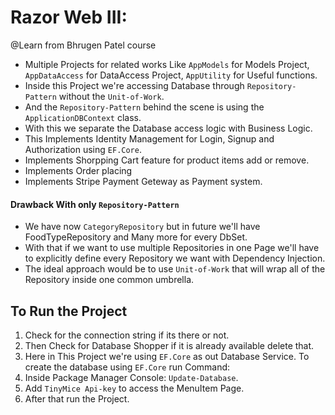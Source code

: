 # Razor Web III:

@Learn from Bhrugen Patel course

- Multiple Projects for related works Like `AppModels` for Models Project, `AppDataAccess` for DataAccess Project, `AppUtility` for Useful functions. 
- Inside this Project we're accessing Database through `Repository-Pattern` without the `Unit-of-Work`.
- And the `Repository-Pattern` behind the scene is using the `ApplicationDBContext` class.
- With this we separate the Database access logic with Business Logic.
- This Implements Identity Management for Login, Signup and Authorization using `EF.Core`.
- Implements Shorpping Cart feature for product items add or remove.
- Implements Order placing
- Implements Stripe Payment Geteway as Payment system.

#### Drawback With only `Repository-Pattern`
- We have now `CategoryRepository` but in future we'll have FoodTypeRepository and Many more for every DbSet.
- With that if we want to use multiple Repositories in one Page we'll have to explicitly define every Repository we want with Dependency Injection.
- The ideal approach would be to use `Unit-of-Work` that will wrap all of the Repository inside one common umbrella.

## To Run the Project

1. Check for the connection string if its there or not.
2. Then Check for Database Shopper if it is already available delete that.
3. Here in This Project we're using `EF.Core` as out Database Service. To create the database using `EF.Core` run Command:
4. Inside Package Manager Console: `Update-Database`.
5. Add `TinyMice Api-key` to access the MenuItem Page.
6. After that run the Project.